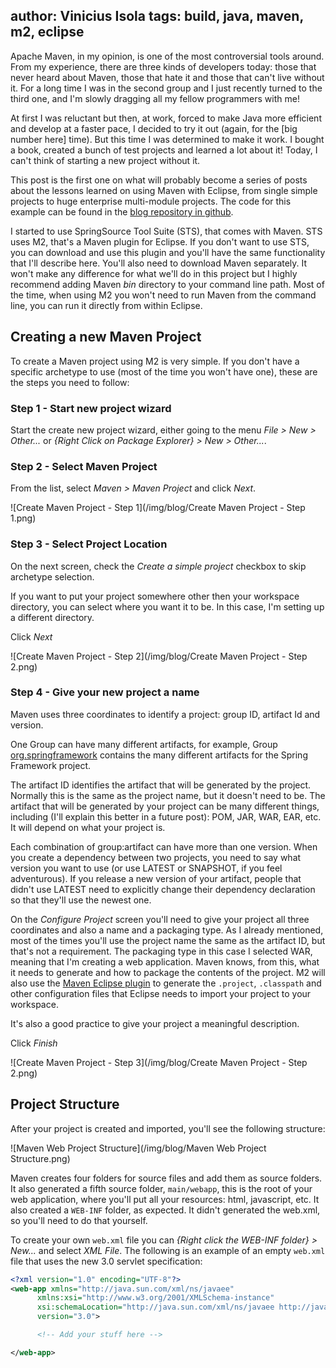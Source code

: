author: Vinicius Isola
tags: build, java, maven, m2, eclipse
----------
Apache Maven, in my opinion, is one of the most controversial tools around. From my experience, there are three kinds of developers today: those that never heard about Maven, those that hate it and those that can't live without it. For a long time I was in the second group and I just recently turned to the third one, and I'm slowly dragging all my fellow programmers with me!

At first I was reluctant but then, at work, forced to make Java more efficient and develop at a faster pace, I decided to try it out (again, for the [big number here] time). But this time I was determined to make it work. I bought a book, created a bunch of test projects and learned a lot about it! Today, I can't think of starting a new project without it.

<!-- more -->

This post is the first one on what will probably become a series of posts about the lessons learned on using Maven with Eclipse, from single simple projects to huge enterprise multi-module projects. The code for this example can be found in the [blog repository in github](https://github.com/visola/bearprogrammer-examples).

I started to use SpringSource Tool Suite (STS), that comes with Maven. STS uses M2, that's a Maven plugin for Eclipse. If you don't want to use STS, you can download and use this plugin and you'll have the same functionality that I'll describe here. You'll also need to download Maven separately. It won't make any difference for what we'll do in this project but I highly recommend adding Maven <em>bin</em> directory to your command line path. Most of the time, when using M2 you won't need to run Maven from the command line, you can run it directly from within Eclipse.

 ## Creating a new Maven Project

To create a Maven project using M2 is very simple. If you don't have a specific archetype to use (most of the time you won't have one), these are the steps you need to follow:

### Step 1 - Start new project wizard

Start the create new project wizard, either going to the menu *File > New > Other...* or *{Right Click on Package Explorer} > New > Other...*.

### Step 2 - Select Maven Project

From the list, select *Maven > Maven Project* and click *Next*.

![Create Maven Project - Step 1](/img/blog/Create Maven Project - Step 1.png)

### Step 3 - Select Project Location

On the next screen, check the *Create a simple project* checkbox to skip archetype selection.

If you want to put your project somewhere other then your workspace directory, you can select where you want it to be. In this case, I'm setting up a different directory.

Click *Next*

![Create Maven Project - Step 2](/img/blog/Create Maven Project - Step 2.png)

### Step 4 - Give your new project a name

Maven uses three coordinates to identify a project: group ID, artifact Id and version.

One Group can have many different artifacts, for example, Group [org.springframework](http://search.maven.org/#search|ga|1|g%3Aorg.springframework) contains the many different artifacts for the Spring Framework project.

The artifact ID identifies the artifact that will be generated by the project. Normally this is the same as the project name, but it doesn't need to be. The artifact that will be generated by your project can be many different things, including (I'll explain this better in a future post): POM, JAR, WAR, EAR, etc. It will depend on what your project is.

Each combination of group:artifact can have more than one version. When you create a dependency between two projects, you need to say what version you want to use (or use LATEST or SNAPSHOT, if you feel adventurous). If you release a new version of your artifact, people that didn't use LATEST need to explicitly change their dependency declaration so that they'll use the newest one.

On the *Configure Project* screen you'll need to give your project all three coordinates and also a name and a packaging type. As I already mentioned, most of the times you'll use the project name the same as the artifact ID, but that's not a requirement. The packaging type in this case I selected WAR, meaning that I'm creating a web application. Maven knows, from this, what it needs to generate and how to package the contents of the project. M2 will also use the [Maven Eclipse plugin](http://maven.apache.org/plugins/maven-eclipse-plugin/) to generate the `.project`, `.classpath` and other configuration files that Eclipse needs to import your project to your workspace.

It's also a good practice to give your project a meaningful description.

Click *Finish*

![Create Maven Project - Step 3](/img/blog/Create Maven Project - Step 2.png)

## Project Structure

After your project is created and imported, you'll see the following structure:

![Maven Web Project Structure](/img/blog/Maven Web Project Structure.png)

Maven creates four folders for source files and add them as source folders. It also generated a fifth source folder, `main/webapp`, this is the root of your web application, where you'll put all your resources: html, javascript, etc. It also created a `WEB-INF` folder, as expected. It didn't generated the web.xml, so you'll need to do that yourself.

To create your own `web.xml` file you can *{Right click the WEB-INF folder} > New...* and select *XML File*. The following is an example of an empty `web.xml` file that uses the new 3.0 servlet specification:

```xml
<?xml version="1.0" encoding="UTF-8"?>
<web-app xmlns="http://java.sun.com/xml/ns/javaee"
      xmlns:xsi="http://www.w3.org/2001/XMLSchema-instance"
      xsi:schemaLocation="http://java.sun.com/xml/ns/javaee http://java.sun.com/xml/ns/javaee/web-app_3_0.xsd"
      version="3.0">

      <!-- Add your stuff here -->

</web-app>
```
